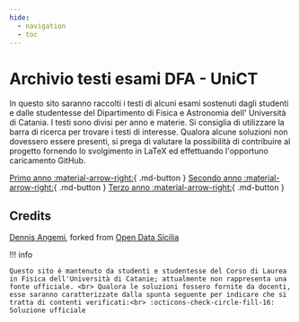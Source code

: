 ```yaml
---
hide:
  - navigation
  - toc
---
```


# Archivio testi esami DFA - UniCT

In questo sito saranno raccolti i testi di alcuni esami sostenuti dagli studenti e dalle studentesse del Dipartimento di Fisica e Astronomia dell' Università di Catania. I testi sono divisi per anno e materie. Si consiglia di utilizzare la barra di ricerca per trovare i testi di interesse. Qualora alcune soluzioni non dovessero essere presenti, si prega di valutare la possibilità di contribuire al progetto fornendo lo svolgimento in LaTeX ed effettuando l'opportuno caricamento GitHub.

[Primo anno :material-arrow-right:](cursus/primo-anno.md){ .md-button }
[Secondo anno :material-arrow-right:](cursus/secondo-anno.md){ .md-button }
[Terzo anno :material-arrow-right:](cursus/terzo-anno.md){ .md-button }


## Credits
[Dennis Angemi](https://twitter.com/DennisAngemi), forked from [Open Data Sicilia](https://github.com/opendatasicilia/ods-mkdocs-material) 

!!! info

    Questo sito è mantenuto da studenti e studentesse del Corso di Laurea in Fisica dell'Università di Catanie; attualmente non rappresenta una fonte ufficiale. <br> Qualora le soluzioni fossero fornite da docenti, esse saranno caratterizzate dalla spunta seguente per indicare che si tratta di contenti verificati:<br> :octicons-check-circle-fill-16: Soluzione ufficiale
